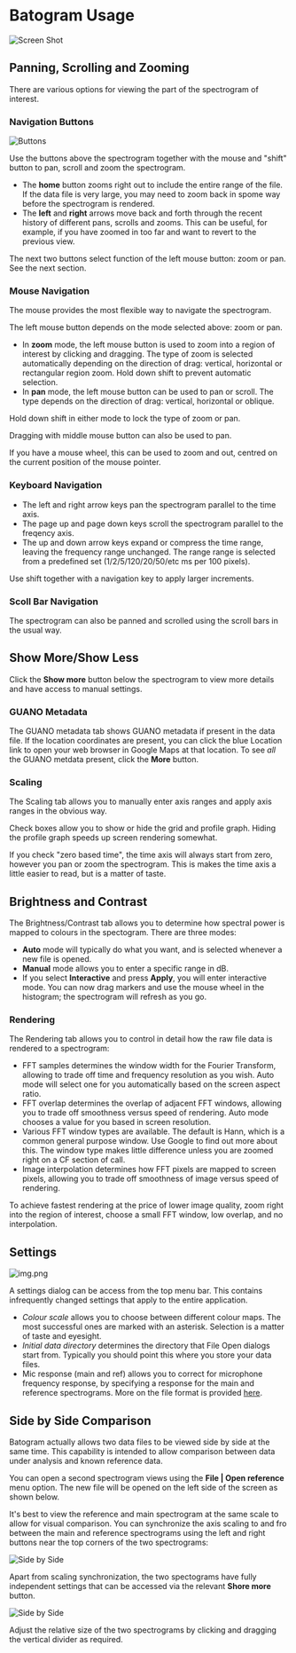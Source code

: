  Batogram Usage
===============

![Screen Shot](screenshot.png "Screen Shot")

Panning, Scrolling and Zooming
------------------------------

There are various options for viewing the part of the spectrogram of interest.

### Navigation Buttons

![Buttons](buttons.png "Buttons")

Use the buttons above the spectrogram together with the mouse and "shift" button to pan, scroll and
zoom the spectrogram.

* The **home** button zooms right out to include the entire range of the file. If the data
file is very large, you may need to zoom back in spome way before the spectrogram
is rendered.
* The **left** and **right** arrows move back and forth through the recent history of different pans, scrolls
and zooms. This can be useful, for example, if you have zoomed in too far and want to revert
to the previous view.

The next two buttons select function of the left mouse button: zoom or pan. See the next section.

### Mouse Navigation

The mouse provides the most flexible way to navigate the spectrogram.

The left mouse button depends on the mode selected above: zoom or pan.

* In **zoom** mode, the left mouse button is used to zoom into a region of interest by clicking
and dragging. The type of zoom is selected automatically depending
on the direction of drag: vertical, horizontal or rectangular region zoom. Hold down shift to prevent
automatic selection.
* In **pan** mode, the left mouse button can be used to pan or scroll. The type
depends on the direction of drag: vertical, horizontal or oblique.

Hold down shift in either mode to lock the type of zoom or pan.

Dragging with middle mouse button can also be used to pan.

If you have a mouse wheel, this can be used to zoom and out, centred on the current position
of the mouse pointer.

### Keyboard Navigation

* The left and right arrow keys pan the spectrogram parallel to the time axis.
* The page up and page down keys scroll the spectrogram parallel to the freqency axis.
* The up and down arrow keys expand or compress the time range, leaving the frequency range unchanged.
The range range is selected from a predefined set (1/2/5/120/20/50/etc ms per 100 pixels).

Use shift together with a navigation key to apply larger increments.

### Scoll Bar Navigation

The spectrogram can also be panned and scrolled using the scroll bars in the usual way.

Show More/Show Less
-------------------

Click the **Show more** button below the spectrogram to view more details and have access to manual
settings.

### GUANO Metadata

The GUANO metadata tab shows GUANO metadata if present in the data file. If the location coordinates
are present, you can click the blue Location link to open your web browser in Google Maps
at that location. To see *all* the GUANO metdata present, click the **More** button.

### Scaling

The Scaling tab allows you to manually enter axis ranges and apply axis ranges in the obvious way.

Check boxes allow you to show or hide the grid and profile graph. Hiding the profile graph speeds
up screen rendering somewhat. 

If you check "zero based time", the time axis will always start from zero, however you pan or zoom
the spectrogram. This is makes the time axis a little easier to read, but is a matter of taste.

## Brightness and Contrast

The Brightness/Contrast tab allows you to determine how spectral power is mapped to
colours in the spectogram. There are three modes:
* **Auto** mode will typically do what you want, and is selected whenever a new file is opened.
* **Manual** mode allows you to enter a specific range in dB.
* If you select **Interactive** and press **Apply**, you will enter interactive mode. You can now
drag markers and use the mouse wheel in the histogram; the spectrogram will refresh as you go.

### Rendering

The Rendering tab allows you to control in detail how the raw file data is rendered to
a spectrogram:
* FFT samples determines the window width for the Fourier Transform, allowing to trade
off time and frequency resolution as you wish. Auto mode will select one for you automatically based on the
screen aspect ratio.
* FFT overlap determines the overlap of adjacent FFT windows, allowing you to trade off smoothness
versus speed of rendering. Auto mode chooses a value for you based in screen resolution.
* Various FFT window types are available. The default is Hann, which is a common general purpose
window. Use Google to find out more about this. The window type makes little difference
unless you are zoomed right on a CF section of call.
* Image interpolation determines how FFT pixels are mapped to screen pixels,
allowing you to trade off smoothness of image versus speed of rendering.

To achieve fastest rendering at the price of lower image quality, zoom right into the region of
interest, choose a small FFT window, low overlap, and no interpolation.

Settings
--------

![img.png](settings.png)

A settings dialog can be access from the top menu bar. This contains infrequently changed
settings that apply to the entire application.

* _Colour scale_ allows you to choose between different colour maps. The most successful ones are marked
with an asterisk. Selection is a matter of taste and eyesight.
* _Initial data directory_ determines the directory that File Open dialogs start from. Typically you
should point this where you store your data files.
* Mic response (main and ref) allows you to correct for microphone frequency response, by specifying a
response for the main and reference spectrograms. More on the file format is provided [here](mic-response.md).


Side by Side Comparison
-----------------------

Batogram actually allows two data files to be viewed side by side at the same time. This capability 
is intended to allow comparison between data under analysis and known reference data.

You can open a second spectrogram views using the **File | Open reference** menu option. The new file will be opened
on the left side of the screen as shown below.

It's best to view the reference and main spectrogram at the same scale to allow for visual comparison.
You can synchronize the axis scaling to and fro between the main and reference spectrograms using the
left and right buttons near the top corners of the two spectrograms:

![Side by Side](synchronize.png "Side by Side")

Apart from scaling synchronization, the two spectograms have fully independent settings that can be
accessed via the relevant **Shore more** button.

![Side by Side](sidebyside.png "Side by Side")

Adjust the relative size of the two spectrograms by clicking and dragging the vertical divider as required.
